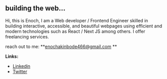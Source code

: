 <h2>building the web...</h2>

<p>Hi, this is Enoch, I am a Web developer / Frontend Engineer skilled in building interactive, accessible, and beautiful webpages using efficient and modern technologies such as React / Next JS among others. I offer freelancing services.</p>

reach out to me: **enochakinbode466@gmail.com **

**Links:**

- [Linkedin](https://linkedin.com/in/iamenochlee)
- [Twitter](https://twitter.com/iamenochlee)

